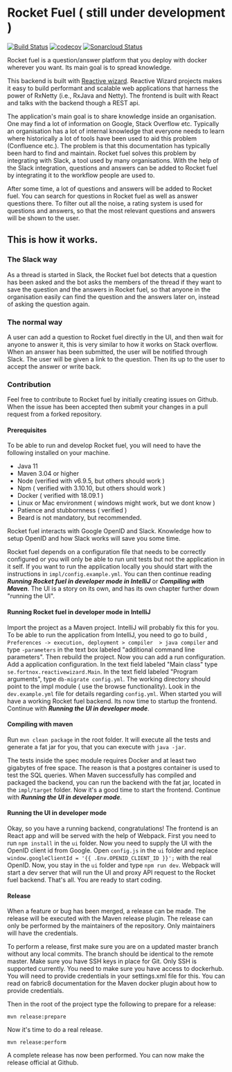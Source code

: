 # Rocket Fuel ( still under development )

[![Build Status](https://travis-ci.com/FortnoxAB/rocket-fuel.svg?branch=master)](https://travis-ci.com/FortnoxAB/rocket-fuel)
[![codecov](https://codecov.io/gh/FortnoxAB/rocket-fuel/branch/master/graph/badge.svg)](https://codecov.io/gh/FortnoxAB/rocket-fuel)
[![Sonarcloud Status](https://sonarcloud.io/api/project_badges/measure?project=se.fortnox:rocket-fuel&metric=alert_status)](https://sonarcloud.io/dashboard?id=se.fortnox:rocket-fuel)

Rocket fuel is a question/answer platform that you deploy with docker wherever you want. Its main goal is to spread knowledge.

This backend is built with [Reactive wizard](https://github.com/FortnoxAB/reactive-wizard). Reactive Wizard projects makes it easy to build performant and scalable web applications that harness the power of RxNetty (i.e., RxJava and Netty). The frontend is built with React and talks with the backend though a REST api. 

The application's main goal is to share knowledge inside an organisation. One may find a lot of information on Google, Stack Overflow etc. Typically an organisation has a lot of internal knowledge that everyone needs to learn where historically a lot of tools have been used to aid this problem (Confluence etc.). The problem is that this documentation has typically been hard to find and maintain. Rocket fuel solves this problem by integrating with Slack, a tool used by many organisations. With the help of the Slack integration, questions and answers can be added to Rocket fuel by integrating it to the workflow people are used to. 

After some time, a lot of questions and answers will be added to Rocket fuel. You can search for questions in Rocket fuel as well as answer questions there. To filter out all the noise, a rating system is used for questions and answers, so that the most relevant questions and answers will be shown to the user.

## This is how it works. 

### The Slack way

As a thread is started in Slack, the Rocket fuel bot detects that a question has been asked and the bot asks the members of the thread if they want to save the question and the answers in Rocket fuel, so that anyone in the organisation easily can find the question and the answers later on, instead of asking the question again. 

### The normal way
A user can add a question to Rocket fuel directly in the UI, and then wait for anyone to answer it, this is very similar to how it works on Stack overflow. When an answer has been submitted, the user will be notified through Slack. The user will be given a link to the question. Then its up to the user to accept the answer or write back. 


### Contribution

Feel free to contribute to Rocket fuel by initially creating issues on Github. When the issue has been accepted then submit your changes in a pull request from a forked repository. 

#### Prerequisites

To be able to run and develop Rocket fuel, you will need to have the following installed on your machine.

* Java 11
* Maven 3.04 or higher
* Node (verified with v6.9.5, but others should work )
* Npm ( verified with 3.10.10, but others should work )
* Docker ( verified with 18.09.1 )
* Linux or Mac environment ( windows might work, but we dont know )
* Patience and stubbornness ( verified )
* Beard is not mandatory, but recommended.

Rocket fuel interacts with Google OpenID and Slack. Knowledge how to setup OpenID and how Slack works will save you some time.

Rocket fuel depends on a configuration file that needs to be correctly configured or you will only be able to run unit tests but not the application in it self. If you want to run the application locally you should start with the instructions in `impl/config.example.yml`. You can then continue reading ***Running Rocket fuel in developer mode in IntelliJ*** or ***Compiling with Maven***. The UI is a story on its own, and has its own chapter further down "running the UI".
 

#### Running Rocket fuel in developer mode in IntelliJ

Import the project as a Maven project. IntelliJ will probably fix this for you. To be able to run the application from IntelliJ, you need to go to build , `Preferences -> execution, deployment > compiler  > java compiler` and type `-parameters` in the text box labeled "additional command line parameters". Then rebuild the project. Now you can add a run configuration. Add a application configuration. In the text field labeled "Main class" type `se.fortnox.reactivewizard.Main`. In the text field labeled "Program arguments", type `db-migrate config.yml`. The working directory should point to the impl module ( use the browse functionality). Look in the `dev.example.yml` file for details regarding `config.yml`. When started you will have a working Rocket fuel backend. Its now time to startup the frontend. Continue with ***Running the UI in developer mode***.

#### Compiling with maven
Run `mvn clean package` in the root folder. It will execute all the tests and generate a fat jar for you, that you can execute with `java -jar`.

The tests inside the spec module requires Docker and at least two gigabytes of free space. The reason is that a postgres container is used to test the SQL queries. When Maven successfully has compiled and packaged the backend, you  can run the backend with the fat jar, located in the `impl/target` folder. Now it's a good time to start the frontend. Continue with ***Running the UI in developer mode***.

#### Running the UI in developer mode

Okay, so you have a running backend, congratulations! The frontend is an React app and will be served with the help of Webpack. First you need to run `npm install` in the `ui` folder. Now you need to supply the UI with the OpenID client id from Google. Open `config.js` in the `ui` folder and replace `window.googleClientId = '{{ .Env.OPENID_CLIENT_ID }}';` with the real OpenID. Now, you stay in the `ui` folder and type `npm run dev`. Webpack will start a dev server that will run the UI and proxy API request to the Rocket fuel backend. That's all. You are ready to start coding.

#### Release

When a feature or bug has been merged, a release can be made. The release will be executed with the Maven release plugin. The release can only be performed by the maintainers of the repository. Only maintainers will have the credentials. 

To perform a release, first make sure you are on a updated master branch without any local commits. The branch should be identical to the remote master. Make sure you have SSH keys in place for Git. Only SSH is supported currently. You need to make sure you have access to dockerhub. You will need to provide credentials in your settings.xml file for this. You can read on fabric8 documentation for the Maven docker plugin about how to provide credentials.

Then in the root of the project type the following to prepare for a release:

```mvn release:prepare``` 

Now it's time to do a real release.

```mvn release:perform```

A complete release has now been performed. You can now make the release official at Github.
